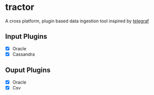 # tractor

A cross platform, plugin based data ingestion tool inspired by [telegraf](https://github.com/influxdata/telegraf)

## Input Plugins

- [x] Oracle
- [x] Cassandra

## Ouput Plugins

- [x] Oracle
- [x] Csv
